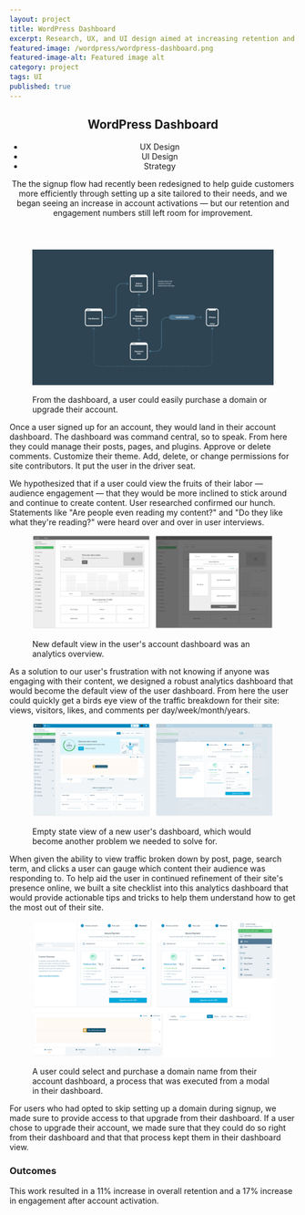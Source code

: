 ```yaml
---
layout: project
title: WordPress Dashboard
excerpt: Research, UX, and UI design aimed at increasing retention and engagement post new user signup.
featured-image: /wordpress/wordpress-dashboard.png
featured-image-alt: Featured image alt
category: project
tags: UI
published: true
---
```


<div class="single-project">

<header class="project-intro">
  <h2>WordPress Dashboard</h2>
  <ul>
    <li>UX Design</li>
    <li>UI Design</li>
    <li>Strategy</li>
  </ul>
  <p>The the signup flow had recently been redesigned to help guide customers more efficiently through setting up a site tailored to their needs, and we began seeing an increase in account activations — but our retention and engagement numbers still left room for improvement. </p>
</header>


  <figure>
    <img class="feat-img" src="/img/wordpress/dashboard-flow.png">
    <figcaption>
      <p>From the dashboard, a user could easily purchase a domain or upgrade their account.</p>
    </figcaption>
  </figure>

<section>
  <article>
    <p>Once a user signed up for an account, they would land in their account dashboard. The dashboard was command central, so to speak. From here they could manage their posts, pages, and plugins. Approve or delete comments. Customize their theme. Add, delete, or change permissions for site contributors. It put the user in the driver seat.</p>
    <p>We hypothesized that if a user could view the fruits of their labor — audience engagement — that they would be more inclined to stick around and continue to create content. User researched confirmed our hunch. Statements like "Are people even reading my content?" and "Do they like what they're reading?" were heard over and over in user interviews.</p>
  </article>
</section>

  <figure>
    <img class="feat-img" src="/img/wordpress/dashboard-wireframe.png">
  <figcaption>
      <p>New default view in the user's account dashboard was an analytics overview.</p>
    </figcaption>
  </figure>

<section>
<article>
    <p>As a solution to our user's frustration with not knowing if anyone was engaging with their content, we designed a robust analytics dashboard that would become the default view of the user dashboard. From here the user could quickly get a birds eye view of the traffic breakdown for their site: views, visitors, likes, and comments per day/week/month/years. </p>
  </article>
</section>

  <figure>
    <img class="feat-img" src="/img/wordpress/dashboard-design.png">
  <figcaption>
      <p>Empty state view of a new user's dashboard, which would become another problem we needed to solve for.</p>
    </figcaption>
  </figure>

<section>
<article>
    <p>When given the ability to view traffic broken down by post, page, search term, and clicks a user can gauge which content their audience was responding to. To help aid the user in continued refinement of their site's presence online, we built a site checklist into this analytics dashboard that would provide actionable tips and tricks to help them understand how to get the most out of their site.</p>
  </article>
</section>

  <figure>
    <img class="feat-img" src="/img/wordpress/dashboard-components.png">
  <figcaption>
      <p>A user could select and purchase a domain name from their account dashboard, a process that was executed from a modal in their dashboard.</p>
    </figcaption>
  </figure>

<section>
<article>
    <p>For users who had opted to skip setting up a domain during signup, we made sure to provide access to that upgrade from their dashboard. If a user chose to upgrade their account, we made sure that they could do so right from their dashboard and that that process kept them in their dashboard view.</p>
  </article>
</section>


<section>
<article>
    <h3>Outcomes</h3>
    <p>This work resulted in a 11% increase in overall retention and a 17% increase in engagement after account activation. </p>
  </article>
</section>
</div>
